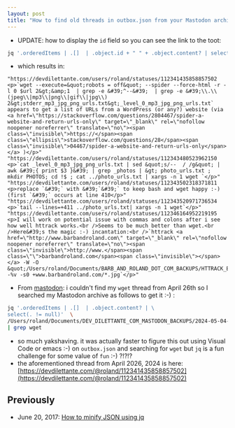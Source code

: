 ```yaml
---
layout: post
title: "How to find old threads in outbox.json from your Mastodon archive using jq (lo-tech solution is better again i.e. always faster to edit and search using emacs or visual code)"
---
```

* UPDATE: how to display the `id` field so you can see the link to the toot:
```bash
jq '.orderedItems | .[]  | .object.id + " " + .object.content? | select(. != null)' /Users/roland/Documents/DEV_DILETTANTE_COM_MASTODON_BACKUPS/2024-05-04-devdilettante-com-archive-20240505032936-7d3110aafe1a03f80e3db147600edd38/outbox.json | grep wget
```
* which results in:
```
"https://devdilettante.com/users/roland/statuses/112341435858857502 <p>`wget --execute=&quot;robots = off&quot; --spider --force-html -r -l 0 $url 2&gt;&amp;1  | grep -e &#39;^--&#39;  | grep -e &#39;\\.\\(jpeg\\|mp3\\|png\\|gif\\|jpg\\) 2&gt;stderr_mp3_jpg_png_urls.txt&gt;_level_0_mp3_jpg_png_urls.txt` appears to get a list of URLs from a WordPress (or any?) website (via <a href=\"https://stackoverflow.com/questions/2804467/spider-a-website-and-return-urls-only\" target=\"_blank\" rel=\"nofollow noopener noreferrer\" translate=\"no\"><span class=\"invisible\">https://</span><span class=\"ellipsis\">stackoverflow.com/questions/28</span><span class=\"invisible\">04467/spider-a-website-and-return-urls-only</span></a> )</p>"
"https://devdilettante.com/users/roland/statuses/112343480523962150 <p>`cat _level_0_mp3_jpg_png_urls.txt | sed &quot;s/--  / /g&quot; | awk &#39;{ print $3 }&#39; | grep _photos | &gt; photo_urls.txt ; mkdir PHOTOS; cd !$ ; cat ../photo_urls.txt | xargs -n 1 wget `</p>"
"https://devdilettante.com/users/roland/statuses/112343502318371811 <p>replace `&#39;` with &#39;`&#39;` to keep bash and wget happy :-) (first `&#39;` occurs at line 410</p>"
"https://devdilettante.com/users/roland/statuses/112343520971736534 <p>`tail --lines=+411 ../photo_urls.txt| xargs -n 1 wget`</p>"
"https://devdilettante.com/users/roland/statuses/112346164952219195 <p>I will work on potential issue with commas and colons after i see how well httrack works.<br />Seems to be much better than wget.<br />Here&#39;s the magic :-) incantation:<br />`httrack <a href=\"http://www.barbandroland.com\" target=\"_blank\" rel=\"nofollow noopener noreferrer\" translate=\"no\"><span class=\"invisible\">http://www.</span><span class=\"\">barbandroland.com</span><span class=\"invisible\"></span></a> -W -O &quot;/Users/roland/Documents/BARB_AND_ROLAND_DOT_COM_BACKUPS/HTTRACK_BACKUP/barbandrolandbackup&quot; -%v -s0 +www.barbandroland.com/*.jpg`</p>"
```
* From [mastodon](https://devdilettante.com/deck/@roland/112389955186296998):  i couldn't find my `wget` thread from April 26th so I searched my Mastodon archive as follows to get it :-) : 

```bash
jq '.orderedItems | .[]  | .object.content? | \
select(. != null)'  \
/Users/roland/Documents/DEV_DILETTANTE_COM_MASTODON_BACKUPS/2024-05-04-devdilettante-com-archive-20240505032936-7d3110aafe1a03f80e3db147600edd38/outbox.json \
| grep wget
```
* so much yakshaving. it was actually faster to figure this out using Visual Code or emacs :-) on `outbox.json` and searching for `wget` but `jq` is a fun challenge for some value of `fun` :-) ?!?!?
* the aforementioned thread from April 2026, 2024  is here:
[https://devdilettante.com/@roland/112341435858857502](https://devdilettante.com/@roland/112341435858857502)
## Previously

* June 20, 2017: [How to minify JSON using jq](http://rolandtanglao.com/2017/06/20/p1-using-jq-to-minify-json/)        